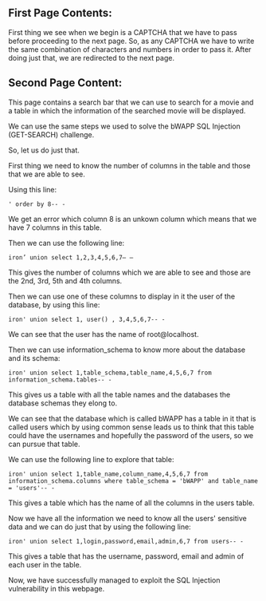 ## First Page Contents:

First thing we see when we begin is a CAPTCHA that we have to pass before proceeding to the next page. So, as any CAPTCHA we have to write the same combination of characters and numbers in order to pass it. After doing just that, we are redirected to the next page.

## Second Page Content:

This page contains a search bar that we can use to search for a movie and a table in which the information of the searched movie will be displayed.

We can use the same steps we used to solve the bWAPP SQL Injection (GET-SEARCH)
challenge.

So, let us do just that.

First thing we need to know the number of columns in the table and those that we are able to see.

Using this line:

```MySQL
' order by 8-- -
```

We get an error which column 8 is an unkown column which means that we have 7 columns in this table.

Then we can use the following line:

```MySQL
iron’ union select 1,2,3,4,5,6,7– –
```

This gives the number of columns which we are able to see and those are the 2nd, 3rd, 5th and 4th columns.

Then we can use one of these columns to display in it the user of the database, by using this line:

```MySQL
iron' union select 1, user() , 3,4,5,6,7-- -
```

We can see that the user has the name of root@localhost.

Then we can use information_schema to know more about the database and its schema:

```MySQL
iron' union select 1,table_schema,table_name,4,5,6,7 from information_schema.tables-- -
```

This gives us a table with all the table names and the databases the database schemas they elong to.

We can see that the database which is called bWAPP has a table in it that is called users which by using common sense leads us to think that this table could have the usernames and hopefully the password of the users, so we can pursue that table.

We can use the following line to explore that table:

```MySQL
iron' union select 1,table_name,column_name,4,5,6,7 from information_schema.columns where table_schema = 'bWAPP' and table_name = 'users'-- -
```

This gives a table which has the name of all the columns in the users table.

Now we have all the information we need to know all the users' sensitive data and we can do just that by using the following line:

```MySQL
iron' union select 1,login,password,email,admin,6,7 from users-- -
```

This gives a table that has the username, password, email and admin of each user in the table.

Now, we have successfully managed to exploit the SQL Injection vulnerability in this webpage.
